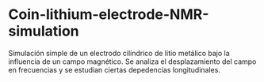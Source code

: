 # Coin-lithium-electrode-NMR-simulation
Simulación simple de un electrodo cilíndrico de litio metálico bajo la influencia de un campo magnético. Se analiza el desplazamiento del campo en frecuencias y se estudian ciertas depedencias longitudinales.
